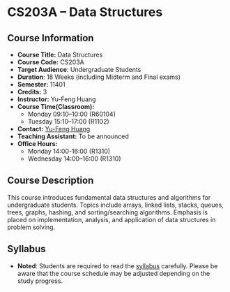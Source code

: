 # CS203A – Data Structures

## Course Information
- **Course Title:** Data Structures  
- **Course Code:** CS203A  
- **Target Audience**: Undergraduate Students  
- **Duration**: 18 Weeks (including Midterm and Final exams)  
- **Semester:** 11401  
- **Credits:** 3  
- **Instructor:** Yu-Feng Huang  
- **Course Time(Classroom):** 
    - Monday 09:10–10:00 (R60104)
    - Tuesday 15:10–17:00 (R1102)  
- **Contact:** [Yu-Feng Huang](mailto:yfhuang@saturn.yzu.edu.tw)  
- **Teaching Assistant:** To be announced  
- **Office Hours:** 
    - Monday 14:00-16:00 (R1310)  
    - Wednesday 14:00–16:00 (R1310)  

## Course Description
This course introduces fundamental data structures and algorithms for undergraduate students. Topics include arrays, linked lists, stacks, queues, trees, graphs, hashing, and sorting/searching algorithms. Emphasis is placed on implementation, analysis, and application of data structures in problem solving.

## Syllabus
- **Noted**: Students are required to read the [syllabus](Syllabus.md) carefully. Please be aware that the course schedule may be adjusted depending on the study progress.